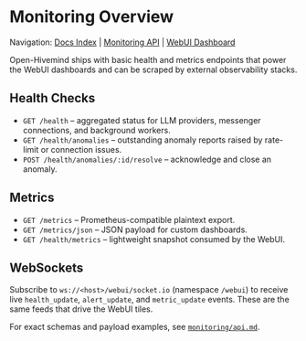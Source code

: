 # Monitoring Overview

Navigation: [Docs Index](../README.md) | [Monitoring API](api.md) | [WebUI Dashboard](../webui/dashboard-overview.md)


Open-Hivemind ships with basic health and metrics endpoints that power the
WebUI dashboards and can be scraped by external observability stacks.

## Health Checks
- `GET /health` – aggregated status for LLM providers, messenger connections,
  and background workers.
- `GET /health/anomalies` – outstanding anomaly reports raised by rate-limit or
  connection issues.
- `POST /health/anomalies/:id/resolve` – acknowledge and close an anomaly.

## Metrics
- `GET /metrics` – Prometheus-compatible plaintext export.
- `GET /metrics/json` – JSON payload for custom dashboards.
- `GET /health/metrics` – lightweight snapshot consumed by the WebUI.

## WebSockets
Subscribe to `ws://<host>/webui/socket.io` (namespace `/webui`) to receive live
`health_update`, `alert_update`, and `metric_update` events. These are the same
feeds that drive the WebUI tiles.

For exact schemas and payload examples, see [`monitoring/api.md`](api.md).

